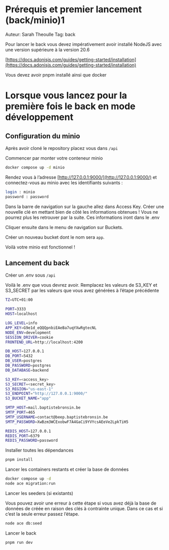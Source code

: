 # Prérequis et premier lancement (back/minio)1

Auteur: Sarah Theoulle
Tag: back

Pour lancer le back vous devez impérativement avoir installé NodeJS avec une version supérieure à la version 20.6

[https://docs.adonisjs.com/guides/getting-started/installation](https://docs.adonisjs.com/guides/getting-started/installation) 

Vous devez avoir pnpm installé ainsi que docker

# Lorsque vous lancez pour la première fois le back en mode développement

## Configuration du minio

Après avoir cloné le repository placez vous dans `/api`

Commencer par monter votre conteneur minio 

```bash
docker compose up -d minio
```

Rendez vous à l’adresse [http://127.0.0.1:9000/](http://127.0.0.1:9000/) et connectez-vous au minio avec les identifiants suivants :

```bash
login : minio
password : password
```

Dans la barre de navigation sur la gauche allez dans Access Key. Créer une nouvelle clé en mettant bien de côté les informations obtenues ! Vous ne pourrez plus les retrouver par la suite. Ces informations iront dans le .env

Cliquer ensuite dans le menu de navigation sur Buckets.

Créer un nouveau bucket dont le nom sera `app`.

Voilà votre minio est fonctionnel !

## Lancement du back

Créer un .env sous `/api`

Voilà le .env que vous devrez avoir. Remplacez les valeurs de S3_KEY et S3_SECRET par les valeurs que vous avez générées à l’étape précédente

```bash
TZ=UTC+01:00

PORT=3333
HOST=localhost

LOG_LEVEL=info
APP_KEY=G9e1d_eQQQpnbiEAeBa7uqYXwRgtecNL
NODE_ENV=development
SESSION_DRIVER=cookie
FRONTEND_URL=http://localhost:4200

DB_HOST=127.0.0.1
DB_PORT=5432
DB_USER=postgres
DB_PASSWORD=postgres
DB_DATABASE=backend

S3_KEY=<access_key>
S3_SECRET=<secret_key>
S3_REGION="us-east-1"
S3_ENDPOINT="http://127.0.0.1:9000/"
S3_BUCKET_NAME="app"

SMTP_HOST=mail.baptistebronsin.be
SMTP_PORT=465
SMTP_USERNAME=contact@beep.baptistebronsin.be
SMTP_PASSWORD=XwBzm3WCExobwF7A4GaCi9YVYcsAEeVe2LpkTiH5

REDIS_HOST=127.0.0.1
REDIS_PORT=6379
REDIS_PASSWORD=password
```

Installer toutes les dépendances

```bash
pnpm install
```

Lancer les containers restants et créer la base de données

```bash
docker compose up -d 
node ace migration:run
```

Lancer les seeders (si existants)

Vous pouvez avoir une erreur à cette étape si vous avez déjà la base de données de créée en raison des clés à contrainte unique. Dans ce cas et si c’est la seule erreur passez l’étape.

```bash
node ace db:seed
```

Lancer le back 

```bash
pnpm run dev
```